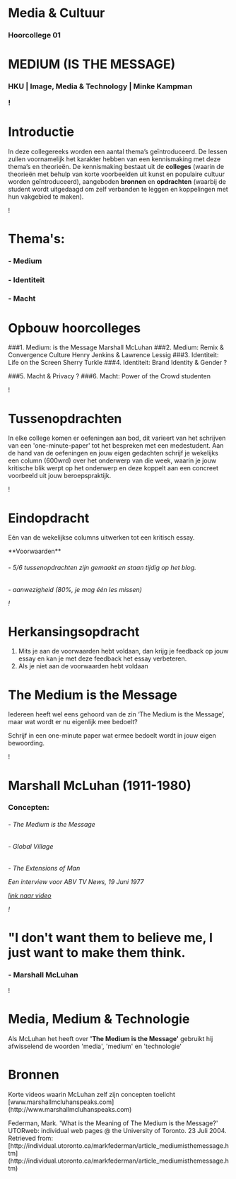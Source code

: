 

# Media & Cultuur 
### Hoorcollege 01
# MEDIUM (IS THE MESSAGE)



<h3>HKU | Image, Media & Technology | Minke Kampman

!

# Introductie
In deze collegereeks worden een aantal thema’s geïntroduceerd. De lessen zullen voornamelijk het karakter hebben van een kennismaking met deze thema’s en theorieën. De kennismaking bestaat uit de **colleges** (waarin de theorieën met behulp van korte voorbeelden uit kunst en populaire cultuur worden geïntroduceerd), aangeboden **bronnen** en **opdrachten** (waarbij de student wordt uitgedaagd om zelf verbanden te leggen en koppelingen met hun vakgebied te maken).  

!

# Thema's:
<h3>- Medium
<h3>- Identiteit
<h3>- Macht

# Opbouw hoorcolleges

###1. Medium: is the Message
Marshall McLuhan
###2. Medium: Remix & Convergence Culture
Henry Jenkins & Lawrence Lessig
###3. Identiteit: Life on the Screen
Sherry Turkle
###4. Identiteit: Brand Identity & Gender
?

###5. Macht & Privacy
?
###6. Macht: Power of the Crowd
studenten

!

# Tussenopdrachten

<p>In elke college komen er oefeningen aan bod, dit varieert van het schrijven van een 'one-minute-paper' tot het bespreken met een medestudent. Aan de hand van de oefeningen en jouw eigen gedachten schrijf je wekelijks een column (600wrd) over het onderwerp van die week, waarin je jouw kritische blik werpt op het onderwerp en deze koppelt aan een concreet voorbeeld uit jouw beroepspraktijk.  

!
# Eindopdracht
<p>Eén van de wekelijkse columns uitwerken tot een kritisch essay. 
<p>**Voorwaarden**
<h6>- 5/6 tussenopdrachten zijn gemaakt en staan tijdig op het blog.
<h6>- aanwezigheid (80%, je mag één les missen)

!

# Herkansingsopdracht

1. Mits je aan de voorwaarden hebt voldaan, dan krijg je feedback op jouw essay en kan je met deze feedback het essay verbeteren. 
2. Als je niet aan de voorwaarden hebt voldaan


# The Medium is the Message

<p>Iedereen heeft wel eens gehoord van de zin ‘The Medium is the Message’, maar wat wordt er nu eigenlijk mee bedoelt? 
<p>Schrijf in een one-minute paper wat ermee bedoelt wordt in jouw eigen bewoording. 


!

# Marshall McLuhan (1911-1980)

<h3> Concepten:
<h6>- The Medium is the Message
<h6>- Global Village
<h6>- The Extensions of Man
<p>Een interview voor ABV TV News, 19 Juni 1977

[link naar video](https://www.youtube.com/watch?v=gqaRAmO3SCg)


!

# "I don't want them to believe me, I just want to make them think.

### - Marshall McLuhan
!
# Media, Medium & Technologie

Als McLuhan het heeft over **'The Medium is the Message'** gebruikt hij afwisselend de woorden 'media', 'medium' en 'technologie' 

# Bronnen
<p>Korte videos waarin McLuhan zelf zijn concepten toelicht
[www.marshallmcluhanspeaks.com](http://www.marshallmcluhanspeaks.com)
<p>Federman, Mark. 'What is the Meaning of The Medium is the Message?' UTORweb: individual web pages @ the University of Toronto. 23 Juli 2004. Retrieved from: [http://individual.utoronto.ca/markfederman/article_mediumisthemessage.htm](http://individual.utoronto.ca/markfederman/article_mediumisthemessage.htm)
